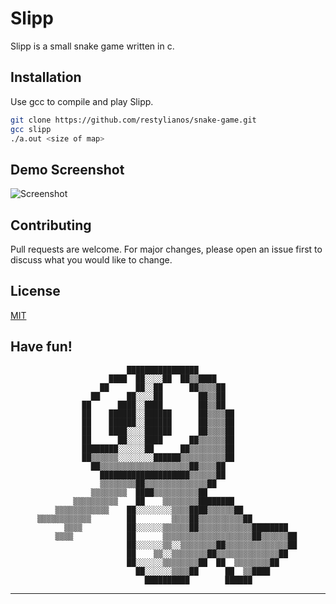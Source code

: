 #  Slipp

Slipp is a small snake game written in c.
## Installation

Use gcc to compile and play Slipp.

```bash
git clone https://github.com/restylianos/snake-game.git
gcc slipp
./a.out <size of map>
```

## Demo Screenshot
![Screenshot](https://github.com/restylianos/snake-game/blob/master/preview/demo.jpg)



## Contributing
Pull requests are welcome. For major changes, please open an issue first to discuss what you would like to change.

## License
[MIT](https://choosealicense.com/licenses/mit/)
##
Have fun!
-----------------------------------------------
                                                                              
                              ████████████████                                
                          ████  ██░░░░██  ██▒▒████                            
                        ██      ██░░██      ██▒▒▒▒██                          
                      ██      ██░░░░██        ██▒▒██                          
                    ██      ████░░████        ██▒▒██                          
                    ██    ██████░░██████      ██▒▒▒▒██                        
                    ██    ██████░░██████      ██▒▒▒▒██                        
                    ██    ████░░░░██████      ██▒▒▒▒██                        
                    ██      ██░░░░████      ██▒▒▒▒▒▒██                        
                    ████████░░░░░░██      ██▒▒▒▒▒▒▒▒██                        
                    ██▒▒▒▒▒▒░░░░░░░░██████▒▒▒▒▒▒▒▒▒▒██                        
                      ██▒▒▒▒▒▒▒▒▒▒▒▒▒▒▒▒▒▒▒▒██▒▒▒▒██                          
                        ████████████████████▒▒▒▒▒▒██                          
                        ▒▒▒▒▒▒▒▒██▒▒▒▒▒▒▒▒▒▒▒▒▒▒██                            
                      ▒▒▒▒▒▒▒▒  ████▒▒▒▒▒▒▒▒▒▒██                              
                  ▒▒▒▒▒▒▒▒▒▒    ██    ▒▒▒▒▒▒▒▒████████                        
              ▒▒▒▒▒▒▒▒▒▒▒▒    ██░░░░░░░░▒▒▒▒████▒▒▒▒▒▒██                      
          ▒▒▒▒▒▒▒▒▒▒▒▒        ██        ▒▒▒▒██▒▒▒▒▒▒▒▒▒▒██                    
                ▒▒▒▒          ██░░░░░░▒▒▒▒▒▒██▒▒▒▒▒▒▒▒▒▒▒▒████████            
              ▒▒▒▒            ██      ▒▒▒▒▒▒▒▒▒▒▒▒▒▒▒▒▒▒▒▒██▒▒▒▒▒▒██          
                              ██░░░░░░▒▒░░▒▒▒▒▒▒▒▒██▒▒▒▒▒▒▒▒▒▒▒▒▒▒██          
                              ██    ▒▒░░▒▒▒▒▒▒▒▒██▒▒▒▒▒▒▒▒▒▒▒▒▒▒██            
                              ██░░░░░░▒▒▒▒▒▒▒▒██  ██  ▒▒▒▒▒▒▒▒██              
                                ██░░░░░░▒▒▒▒██      ██  ▒▒████                
                                  ██████████        ██████                    

------------------------------------------------

